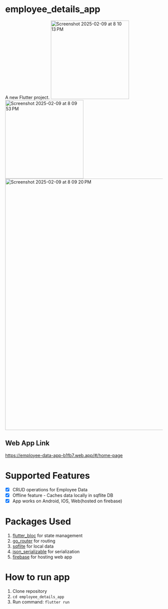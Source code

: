 # employee_details_app

A new Flutter project.
<img width="250" alt="Screenshot 2025-02-09 at 8 10 13 PM" src="https://github.com/user-attachments/assets/559be318-9290-43ff-b5ba-87fb25fb5281" />
<img width="250" alt="Screenshot 2025-02-09 at 8 09 53 PM" src="https://github.com/user-attachments/assets/362c9033-8d3c-4f72-806d-1ab0dc28b0dd" />
<img width="800" alt="Screenshot 2025-02-09 at 8 09 20 PM" src="https://github.com/user-attachments/assets/b630511a-d8c7-4313-9371-85a7659014df" />

## Web App Link
https://employee-data-app-b1fb7.web.app/#/home-page

# Supported Features
- [x] CRUD operations for Employee Data
- [x] Offline feature - Caches data locally in sqflite DB 
- [x] App works on Android, IOS, Web(hosted on firebase)

# Packages Used
 1. [flutter_bloc](https://pub.dev/packages/flutter_bloc) for state management
 2. [go_router](https://pub.dev/packages/go_router) for routing
 3. [sqflite](https://pub.dev/packages/sqflite) for local data
 4. [json_serializable](https://pub.dev/packages/json_serializable) for serialization
 5. [firebase](https://firebase.google.com/docs/database/flutter/read-and-write) for hosting web app

# How to run app
1. Clone repository
2. ```cd employee_details_app```
3. Run command: ```flutter run```


